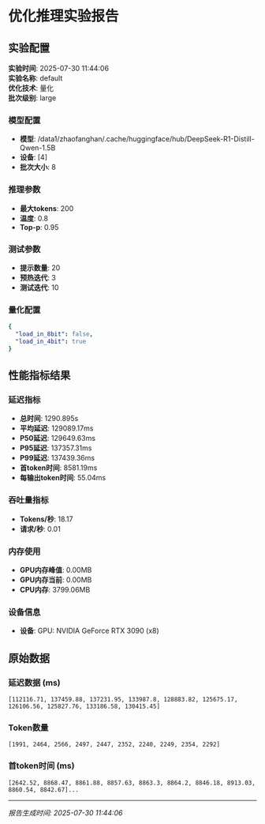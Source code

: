 # 优化推理实验报告

## 实验配置
**实验时间**: 2025-07-30 11:44:06  
**实验名称**: default  
**优化技术**: 量化  
**批次级别**: large  

### 模型配置
- **模型**: /data1/zhaofanghan/.cache/huggingface/hub/DeepSeek-R1-Distill-Qwen-1.5B
- **设备**: [4]
- **批次大小**: 8

### 推理参数
- **最大tokens**: 200
- **温度**: 0.8
- **Top-p**: 0.95

### 测试参数
- **提示数量**: 20
- **预热迭代**: 3
- **测试迭代**: 10

### 量化配置
```yaml
{
  "load_in_8bit": false,
  "load_in_4bit": true
}
```

## 性能指标结果

### 延迟指标
- **总时间**: 1290.895s
- **平均延迟**: 129089.17ms
- **P50延迟**: 129649.63ms
- **P95延迟**: 137357.31ms
- **P99延迟**: 137439.36ms
- **首token时间**: 8581.19ms
- **每输出token时间**: 55.04ms

### 吞吐量指标
- **Tokens/秒**: 18.17
- **请求/秒**: 0.01

### 内存使用
- **GPU内存峰值**: 0.00MB
- **GPU内存当前**: 0.00MB
- **CPU内存**: 3799.06MB

### 设备信息
- **设备**: GPU: NVIDIA GeForce RTX 3090 (x8)

## 原始数据

### 延迟数据 (ms)
```
[112116.71, 137459.88, 137231.95, 133987.8, 128883.82, 125675.17, 126106.56, 125827.76, 133186.58, 130415.45]
```

### Token数量
```
[1991, 2464, 2566, 2497, 2447, 2352, 2240, 2249, 2354, 2292]
```

### 首token时间 (ms)
```
[2642.52, 8868.47, 8861.88, 8857.63, 8863.3, 8864.2, 8846.18, 8913.03, 8860.54, 8842.67]...
```

---
*报告生成时间: 2025-07-30 11:44:06*
